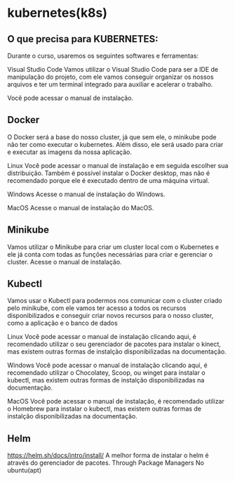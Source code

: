 # kubernetes(k8s)
## O que precisa para KUBERNETES:
Durante o curso, usaremos os seguintes softwares e ferramentas:

Visual Studio Code
Vamos utilizar o Visual Studio Code para ser a IDE de manipulação do projeto, com ele vamos conseguir organizar os nossos arquivos e ter um terminal integrado para auxiliar e acelerar o trabalho.

Você pode acessar o manual de instalação.

## Docker
O Docker será a base do nosso cluster, já que sem ele, o minikube pode não ter como executar o kubernetes. Além disso, ele será usado para criar e executar as imagens da nossa aplicação.

Linux
Você pode acessar o manual de instalação e em seguida escolher sua distribuição. Também é possível instalar o Docker desktop, mas não é recomendado porque ele é executado dentro de uma máquina virtual.

Windows
Acesse o manual de instalação do Windows.

MacOS
Acesse o manual de instalação do MacOS.

## Minikube
Vamos utilizar o Minikube para criar um cluster local com o Kubernetes e ele já conta com todas as funções necessárias para criar e gerenciar o cluster. Acesse o manual de instalação.

## Kubectl
Vamos usar o Kubectl para podermos nos comunicar com o cluster criado pelo minikube, com ele vamos ter acesso a todos os recursos disponibilizados e conseguir criar novos recursos para o nosso cluster, como a aplicação e o banco de dados

Linux
Você pode acessar o manual de instalação clicando aqui, é recomendado utilizar o seu gerenciador de pacotes para instalar o kinect, mas existem outras formas de instalção disponibilizadas na documentação.

Windows
Você pode acessar o manual de instalação clicando aqui, é recomendado utilizar o Chocolatey, Scoop, ou winget para instalar o kubectl, mas existem outras formas de instalção disponibilizadas na documentação.

MacOS
Você pode acessar o manual de instalação, é recomendado utilizar o Homebrew para instalar o kubectl, mas existem outras formas de instalção disponibilizadas na documentação.

## Helm
https://helm.sh/docs/intro/install/
A melhor forma de instalar o helm é através do gerenciador de pacotes.
Through Package Managers
No ubuntu(apt)
